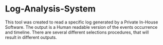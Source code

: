 # Log-Analysis-System
This tool was created to read a specific log generated by a Private In-House Software. The output is a Human readable version of the events occurrence and timeline. There are several different selections procedures, that will result in different outputs.
